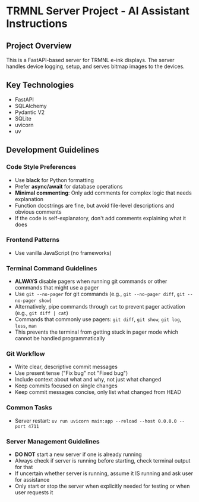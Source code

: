 # TRMNL Server Project - AI Assistant Instructions

## Project Overview
This is a FastAPI-based server for TRMNL e-ink displays. The server handles device logging, setup, and serves bitmap images to the devices.

## Key Technologies
- FastAPI
- SQLAlchemy
- Pydantic V2
- SQLite
- uvicorn
- uv

## Development Guidelines

### Code Style Preferences
- Use **black** for Python formatting
- Prefer **async/await** for database operations
- **Minimal commenting**: Only add comments for complex logic that needs explanation
- Function docstrings are fine, but avoid file-level descriptions and obvious comments
- If the code is self-explanatory, don't add comments explaining what it does

### Frontend Patterns
- Use vanilla JavaScript (no frameworks)

### Terminal Command Guidelines
- **ALWAYS** disable pagers when running git commands or other commands that might use a pager
- Use `git --no-pager` for git commands (e.g., `git --no-pager diff`, `git --no-pager show`)
- Alternatively, pipe commands through `cat` to prevent pager activation (e.g., `git diff | cat`)
- Commands that commonly use pagers: `git diff`, `git show`, `git log`, `less`, `man`
- This prevents the terminal from getting stuck in pager mode which cannot be handled programmatically

### Git Workflow
- Write clear, descriptive commit messages
- Use present tense ("Fix bug" not "Fixed bug")
- Include context about what and why, not just what changed
- Keep commits focused on single changes
- Keep commit messages concise, only list what changed from HEAD

### Common Tasks
- Server restart: `uv run uvicorn main:app --reload --host 0.0.0.0 --port 4711`

### Server Management Guidelines
- **DO NOT** start a new server if one is already running
- Always check if server is running before starting, check terminal output for that
- If uncertain whether server is running, assume it IS running and ask user for assistance
- Only start or stop the server when explicitly needed for testing or when user requests it
